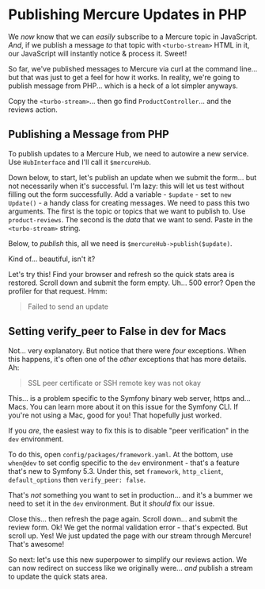 # Publishing Mercure Updates in PHP

We *now* know that we can *easily* subscribe to a Mercure topic in JavaScript.
*And*, if we publish a message *to* that topic with `<turbo-stream>` HTML in it,
our JavaScript will instantly notice & process it. Sweet!

So far, we've published messages to Mercure via curl at the command line... but
that was just to get a feel for how it works. In reality, we're going to publish
message from PHP... which is a heck of a lot simpler anyways.

Copy the `<turbo-stream>`... then go find `ProductController`... and the
reviews action.

## Publishing a Message from PHP

To publish updates to a Mercure Hub, we need to autowire a new service. Use
`HubInterface` and I'll call it `$mercureHub`.

Down below, to start, let's publish an update when we submit the form... but not
necessarily when it's successful. I'm lazy: this will let us test without
filling out the form successfully. Add a variable - `$update` - set to `new Update()` -
a handy class for creating messages. We need to pass this two arguments. The first
is the topic or topics that we want to publish to. Use `product-reviews`. The second
is the *data* that we want to send. Paste in the `<turbo-stream>` string.

Below, to *publish* this, all we need is `$mercureHub->publish($update)`.

Kind of... beautiful, isn't it?

Let's try this! Find your browser and refresh so the quick stats area is restored.
Scroll down and submit the form empty. Uh... 500 error? Open the profiler for that
request. Hmm:

> Failed to send an update

## Setting verify_peer to False in dev for Macs

Not... very explanatory. But notice that there were *four* exceptions. When this
happens, it's often one of the *other* exceptions that has more details. Ah:

> SSL peer certificate or SSH remote key was not okay

This... is a problem specific to the Symfony binary web server, https and... Macs.
You can learn more about it on this issue for the Symfony CLI. If you're not
using a Mac, good for you! That hopefully just worked.

If you *are*, the easiest way to fix this is to disable "peer verification" in the
`dev` environment.

To do this, open `config/packages/framework.yaml`. At the bottom, use `when@dev`
to set config specific to the `dev` environment - that's a feature that's new
to Symfony 5.3. Under this, set `framework`, `http_client`, `default_options` then
`verify_peer: false`.

That's *not* something you want to set in production... and it's a bummer we need
to set it in the `dev` environment. But it *should* fix our issue.

Close this... then refresh the page again. Scroll down... and submit the review
form. Ok! We get the normal validation error - that's expected. But scroll up.
Yes! We just updated the page with our stream through Mercure! That's awesome!

So next: let's use this new superpower to simplify our reviews action. We can now
redirect on success like we originally were... *and* publish a stream to update
the quick stats area.
